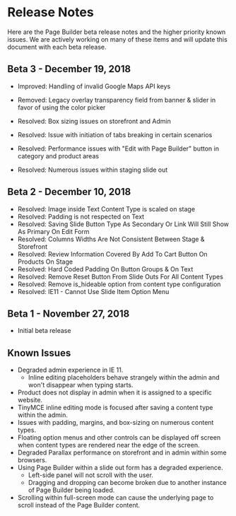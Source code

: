# Release Notes

Here are the Page Builder beta release notes and the higher priority known issues. We are actively working on many of these items and will update this document with each beta release.

## Beta 3 - December 19, 2018

- Improved: Handling of invalid Google Maps API keys <!-- MC-5723 -->

- Removed: Legacy overlay transparency field from banner & slider in favor of using the color picker <!-- MC-3895 -->

- Resolved: Box sizing issues on storefront and Admin <!-- MC-5079 --> 

- Resolved: Issue with initiation of tabs breaking in certain scenarios <!-- MC-5363 --> 

- Resolved: Performance issues with "Edit with Page Builder" button in category and product areas <!-- MC-5403 --> 

- Resolved: Numerous issues within staging slide out <!-- MC-5423 --> 


## Beta 2 - December 10, 2018

- Resolved: Image inside Text Content Type is scaled on stage <!-- MC-3509 --> 
- Resolved: Padding is not respected on Text <!-- MC-3713 --> 
- Resolved: Saving Slide Button Type As Secondary Or Link Will Still Show As Primary On Edit Form <!-- MC-3818 --> 
- Resolved: Columns Widths Are Not Consistent Between Stage & Storefront <!-- MC-3992 --> 
- Resolved: Review Information Covered By Add To Cart Button On Products On Stage <!-- MC-4130 --> 
- Resolved: Hard Coded Padding On Button Groups & On Text <!-- MC-4278 --> 
- Resolved: Remove Reset Button From Slide Outs For All Content Types <!-- MC-5790 --> 
- Resolved: Remove is_hideable option from content type configuration <!-- MC-4959 --> 
- Resolved: IE11 - Cannot Use Slide Item Option Menu <!-- MC-5443 --> 

## Beta 1 - November 27, 2018

- Initial beta release

## Known Issues

* Degraded admin experience in IE 11.
    * Inline editing placeholders behave strangely within the admin and won't disappear when typing starts.
* Product does not display in admin when it is assigned to a specific website. <!-- MC-5373 -->
* TinyMCE inline editing mode is focused after saving a content type within the admin. <!-- MC-3812 -->
* Issues with padding, margins, and box-sizing on numerous content types.
* Floating option menus and other controls can be displayed off screen when content types are rendered near the edge of the screen.
* Degraded Parallax performance on storefront and in admin within some browsers. <!-- MC-5480 -->
* Using Page Builder within a slide out form has a degraded experience.
    * Left-side panel will not scroll with the user.
    * Dragging and dropping can become broken due to another instance of Page Builder being loaded.
* Scrolling within full-screen mode can cause the underlying page to scroll instead of the Page Builder content.